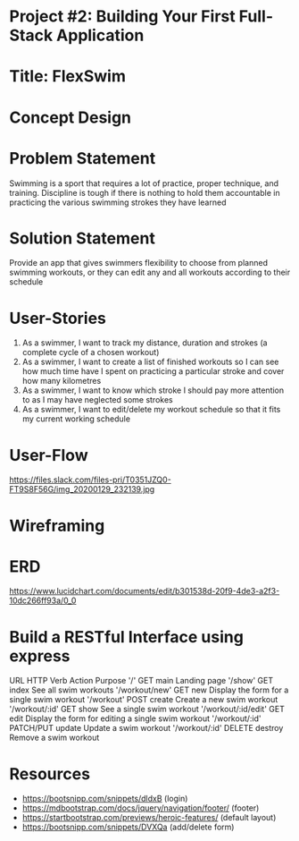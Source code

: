 # Project #2: Building Your First Full-Stack Application

# Title: FlexSwim

# Concept Design

# Problem Statement
Swimming is a sport that requires a lot of practice, proper technique, and training.
Discipline is tough if there is nothing to hold them accountable in practicing the various swimming strokes they have learned

# Solution Statement
Provide an app that gives swimmers flexibility to choose from planned swimming workouts, or they can edit any and all workouts according to their schedule

# User-Stories
1. As a swimmer, I want to track my distance, duration and strokes (a complete cycle of a chosen workout)
2. As a swimmer, I want to create a list of finished workouts so I can see how much time have I spent on practicing a particular stroke and cover how many kilometres
3. As a swimmer, I want to know which stroke I should pay more attention to as I may have neglected some strokes
4. As a swimmer, I want to edit/delete my workout schedule so that it fits my current working schedule

# User-Flow
https://files.slack.com/files-pri/T0351JZQ0-FT9S8F56G/img_20200129_232139.jpg

# Wireframing


# ERD
https://www.lucidchart.com/documents/edit/b301538d-20f9-4de3-a2f3-10dc266ff93a/0_0

# Build a RESTful Interface using express
URL	HTTP Verb	Action	Purpose
'/' GET main Landing page
'/show'	GET	index	See all swim workouts
'/workout/new'	GET	new	Display the form for a single swim workout
'/workout'	POST	create	Create a new swim workout
'/workout/:id'	GET	show	See a single swim workout
'/workout/:id/edit'	GET	edit	Display the form for editing a single swim workout
'/workout/:id'	PATCH/PUT	update	Update a swim workout
'/workout/:id'	DELETE	destroy	Remove a swim workout

# Resources
- https://bootsnipp.com/snippets/dldxB (login)
- https://mdbootstrap.com/docs/jquery/navigation/footer/ (footer)
- https://startbootstrap.com/previews/heroic-features/ (default layout)
- https://bootsnipp.com/snippets/DVXQa  (add/delete form)
